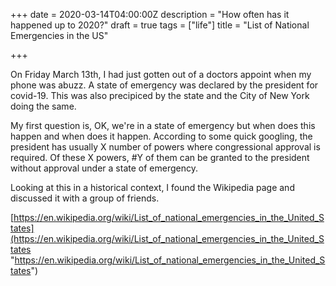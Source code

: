 +++
date = 2020-03-14T04:00:00Z
description = "How often has it happened up to 2020?"
draft = true
tags = ["life"]
title = "List of National Emergencies in the US"

+++

On Friday March 13th, I had just gotten out of a doctors appoint when my phone was abuzz. A state of emergency was declared by the president for covid-19. This was also precipiced by the state and the City of New York doing the same.

My first question is, OK, we're in a state of emergency but when does this happen and when does it happen. According to some quick googling, the president has usually X number of powers where congressional approval is required. Of these X powers, #Y of them can be granted to the president without approval under a state of emergency.

Looking at this in a historical context, I found the Wikipedia page and discussed it with a group of friends. 

[https://en.wikipedia.org/wiki/List_of_national_emergencies_in_the_United_States](https://en.wikipedia.org/wiki/List_of_national_emergencies_in_the_United_States "https://en.wikipedia.org/wiki/List_of_national_emergencies_in_the_United_States")